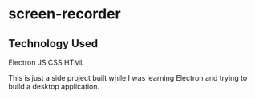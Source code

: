 # screen-recorder

## Technology Used
Electron
JS
CSS
HTML

This is just a side project built while I was learning Electron and trying to build a desktop application.
